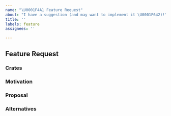 ```yaml
---
name: "\U0001F4A1 Feature Request"
about: "I have a suggestion (and may want to implement it \U0001F642)!"
title: ''
labels: feature
assignees: ''

---
```


## Feature Request

### Crates

<!--
If known, please specify the tracing crate or crates the new feature should
be added to. Otherwise, delete this section.
-->

### Motivation

<!--
Please describe the use case(s) or other motivation for the new feature.
-->

### Proposal

<!--
How should the new feature be implemented, and why? Add any considered
drawbacks.
-->

### Alternatives

<!--
Are there other ways to solve this problem that you've considered? What are
their potential drawbacks? Why was the proposed solution chosen over these
alternatives?
-->
